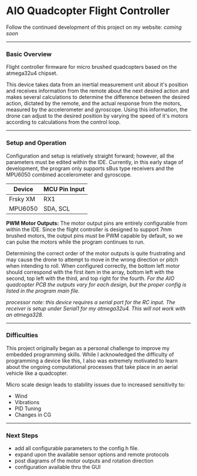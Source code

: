 # AIO Quadcopter Flight Controller

Follow the continued development of this project on my website:
*coming soon*
<!--- http://delaney.nyc --->

---

### Basic Overview
Flight controller firmware for micro brushed quadcopters based on the atmega32u4 chipset.

This device takes data from an inertial measurement unit about it's position and receives information from the remote about the next desired action and makes several calculations to determine the difference between the desired action, dictated by the remote, and the actual response from the motors, measured by the accelerometer and gyroscope. Using this information, the drone can adjust to the desired position by varying the speed of it's motors according to calculations from the control loop.

---

### Setup and Operation 
Configuration and setup is relatively straight forward; however, all the parameters must be edited within the IDE. Currently, in this early stage of development, the program only supports sBus type receivers and the MPU6050 combined accelerometer and gyroscope.

| Device | MCU Pin Input |
|--------|---------------|
|Frsky XM|      RX1      |
|MPU6050 |   SDA, SCL    |

__PWM Motor Outputs:__
The motor output pins are entirely configurable from within the IDE. Since the flight controller is designed to support 7mm brushed motors, the output pins must be PWM capable by default, so we can pulse the motors while the program continues to run. 

Determining the correct order of the motor outputs is quite frustrating and may cause the drone to attempt to move in the wrong direction or pitch when intending to roll. When configured correctly, the bottom left motor should correspond with the first item in the array, bottom left with the second, top left with the third, and top right for the fourth.
*For the AIO quadcopter PCB the outputs vary for each design, but the proper config is listed in the program main file.*

*processor note: this device requires a serial port for the RC input. The receiver is setup under Serial1 for my atmega32u4. This will not work with an atmega328.*

---

### Difficulties
This project originally began as a personal challenge to improve my embedded programming skills. While I acknowledged the difficulty of programming a device like this, I also was extremely motivated to learn about the ongoing computational processes that take place in an aerial vehicle like a quadcopter. 

Micro scale design leads to stability issues due to increased sensitivity to:
* Wind
* Vibrations
* PID Tuning
* Changes in CG

---

### Next Steps

* add all configurable parameters to the config.h file.
* expand upon the available sensor options and remote protocols
* post diagrams of the motor outputs and rotation direction
* configuration available thru the GUI
